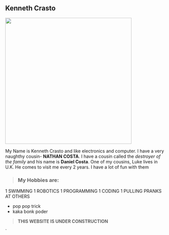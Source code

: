 ## Kenneth Crasto  
<img src="http://wallpapercave.com/wp/yxedRFW.jpg" width="400">

My Name is Kenneth Crasto and like electronics and computer. I have a very naughthy cousin- **NATHAN COSTA**. 
I have a cousin called the _destroyer of the family_ and his name is **Daniel Costa**. One of my cousins, Luke lives in U.K. He comes to visit me every 2 years. I have a lot of fun with them 


> ### My Hobbies are:

1 SWIMMING
1 ROBOTICS
1 PROGRAMMING
1 CODING
1 PULLING PRANKS AT OTHERS
 * pop pop trick
 * kaka bonk poder


> 
> **THIS WEBSITE IS UNDER CONSTRUCTION**


`
